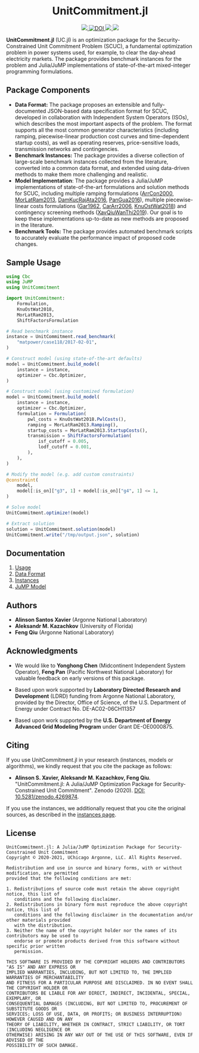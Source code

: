 <h1 align="center">UnitCommitment.jl</h1>
<p align="center">
  <a href="https://github.com/ANL-CEEESA/UnitCommitment.jl/actions?query=workflow%3ATest+branch%3Adev">
    <img src="https://github.com/iSoron/UnitCommitment.jl/workflows/Tests/badge.svg"></img>
  </a>
  <a href="https://doi.org/10.5281/zenodo.4269874">
    <img src="https://zenodo.org/badge/doi/10.5281/zenodo.4269874.svg" alt="DOI"></img>
  </a>
  <a href="https://github.com/ANL-CEEESA/UnitCommitment.jl/releases/">
    <img src="https://img.shields.io/github/v/release/ANL-CEEESA/UnitCommitment.jl?include_prereleases&label=pre-release">
  </a>
  <a href="https://github.com/ANL-CEEESA/UnitCommitment.jl/discussions">
    <img src="https://img.shields.io/badge/GitHub-Discussions-%23fc4ebc" />
  </a>
</p>

**UnitCommitment.jl** (UC.jl) is an optimization package for the Security-Constrained Unit Commitment Problem (SCUC), a fundamental optimization problem in power systems used, for example, to clear the day-ahead electricity markets. The package provides benchmark instances for the problem and Julia/JuMP implementations of state-of-the-art mixed-integer programming formulations.

## Package Components

* **Data Format:** The package proposes an extensible and fully-documented JSON-based data specification format for SCUC, developed in collaboration with Independent System Operators (ISOs), which describes the most important aspects of the problem. The format supports all the most common generator characteristics (including ramping, piecewise-linear production cost curves and time-dependent startup costs), as well as operating reserves, price-sensitive loads, transmission networks and contingencies.
* **Benchmark Instances:** The package provides a diverse collection of large-scale benchmark instances collected from the literature, converted into a common data format, and extended using data-driven methods to make them more challenging and realistic.
* **Model Implementation**: The package provides a Julia/JuMP implementations of state-of-the-art formulations and solution methods for SCUC, including multiple ramping formulations ([ArrCon2000][ArrCon2000], [MorLatRam2013][MorLatRam2013], [DamKucRajAta2016][DamKucRajAta2016], [PanGua2016][PanGua2016]), multiple piecewise-linear costs formulations ([Gar1962][Gar1962], [CarArr2006][CarArr2006], [KnuOstWat2018][KnuOstWat2018]) and contingency screening methods ([XavQiuWanThi2019][XavQiuWanThi2019]). Our goal is to keep these implementations up-to-date as new methods are proposed in the literature.
* **Benchmark Tools:** The package provides automated benchmark scripts to accurately evaluate the performance impact of proposed code changes.

[ArrCon2000]: https://doi.org/10.1109/59.871739
[CarArr2006]: https://doi.org/10.1109/TPWRS.2006.876672
[DamKucRajAta2016]: https://doi.org/10.1007/s10107-015-0919-9
[Gar1962]: https://doi.org/10.1109/AIEEPAS.1962.4501405
[KnuOstWat2018]: https://doi.org/10.1109/TPWRS.2017.2783850
[MorLatRam2013]: https://doi.org/10.1109/TPWRS.2013.2251373
[PanGua2016]: https://doi.org/10.1287/opre.2016.1520
[XavQiuWanThi2019]: https://doi.org/10.1109/TPWRS.2019.2892620

## Sample Usage

```julia
using Cbc
using JuMP
using UnitCommitment

import UnitCommitment:
    Formulation,
    KnuOstWat2018,
    MorLatRam2013,
    ShiftFactorsFormulation

# Read benchmark instance
instance = UnitCommitment.read_benchmark(
    "matpower/case118/2017-02-01",
)

# Construct model (using state-of-the-art defaults)
model = UnitCommitment.build_model(
    instance = instance,
    optimizer = Cbc.Optimizer,
)

# Construct model (using customized formulation)
model = UnitCommitment.build_model(
    instance = instance,
    optimizer = Cbc.Optimizer,
    formulation = Formulation(
        pwl_costs = KnuOstWat2018.PwlCosts(),
        ramping = MorLatRam2013.Ramping(),
        startup_costs = MorLatRam2013.StartupCosts(),
        transmission = ShiftFactorsFormulation(
            isf_cutoff = 0.005,
            lodf_cutoff = 0.001,
        ),
    ),
)

# Modify the model (e.g. add custom constraints)
@constraint(
    model,
    model[:is_on]["g3", 1] + model[:is_on]["g4", 1] <= 1,
)

# Solve model
UnitCommitment.optimize!(model)

# Extract solution
solution = UnitCommitment.solution(model)
UnitCommitment.write("/tmp/output.json", solution)
```

## Documentation

1. [Usage](https://anl-ceeesa.github.io/UnitCommitment.jl/0.2/usage/)
2. [Data Format](https://anl-ceeesa.github.io/UnitCommitment.jl/0.2/format/)
3. [Instances](https://anl-ceeesa.github.io/UnitCommitment.jl/0.2/instances/)
4. [JuMP Model](https://anl-ceeesa.github.io/UnitCommitment.jl/0.2/model/)

## Authors
* **Alinson Santos Xavier** (Argonne National Laboratory)
* **Aleksandr M. Kazachkov** (University of Florida)
* **Feng Qiu** (Argonne National Laboratory)

## Acknowledgments

* We would like to **Yonghong Chen** (Midcontinent Independent System Operator), **Feng Pan** (Pacific Northwest National Laboratory) for valuable feedback on early versions of this package.

* Based upon work supported by **Laboratory Directed Research and Development** (LDRD) funding from Argonne National Laboratory, provided by the Director, Office of Science, of the U.S. Department of Energy under Contract No. DE-AC02-06CH11357

* Based upon work supported by the **U.S. Department of Energy Advanced Grid Modeling Program** under Grant DE-OE0000875.

## Citing

If you use UnitCommitment.jl in your research (instances, models or algorithms), we kindly request that you cite the package as follows:

* **Alinson S. Xavier, Aleksandr M. Kazachkov, Feng Qiu**. "UnitCommitment.jl: A Julia/JuMP Optimization Package for Security-Constrained Unit Commitment". Zenodo (2020). [DOI: 10.5281/zenodo.4269874](https://doi.org/10.5281/zenodo.4269874).

If you use the instances, we additionally request that you cite the original sources, as described in the [instances page](docs/instances.md).

## License

```text
UnitCommitment.jl: A Julia/JuMP Optimization Package for Security-Constrained Unit Commitment
Copyright © 2020-2021, UChicago Argonne, LLC. All Rights Reserved.

Redistribution and use in source and binary forms, with or without modification, are permitted
provided that the following conditions are met:

1. Redistributions of source code must retain the above copyright notice, this list of
   conditions and the following disclaimer.
2. Redistributions in binary form must reproduce the above copyright notice, this list of
   conditions and the following disclaimer in the documentation and/or other materials provided
   with the distribution.
3. Neither the name of the copyright holder nor the names of its contributors may be used to
   endorse or promote products derived from this software without specific prior written
   permission.

THIS SOFTWARE IS PROVIDED BY THE COPYRIGHT HOLDERS AND CONTRIBUTORS "AS IS" AND ANY EXPRESS OR
IMPLIED WARRANTIES, INCLUDING, BUT NOT LIMITED TO, THE IMPLIED WARRANTIES OF MERCHANTABILITY
AND FITNESS FOR A PARTICULAR PURPOSE ARE DISCLAIMED. IN NO EVENT SHALL THE COPYRIGHT HOLDER OR
CONTRIBUTORS BE LIABLE FOR ANY DIRECT, INDIRECT, INCIDENTAL, SPECIAL, EXEMPLARY, OR
CONSEQUENTIAL DAMAGES (INCLUDING, BUT NOT LIMITED TO, PROCUREMENT OF SUBSTITUTE GOODS OR
SERVICES; LOSS OF USE, DATA, OR PROFITS; OR BUSINESS INTERRUPTION) HOWEVER CAUSED AND ON ANY
THEORY OF LIABILITY, WHETHER IN CONTRACT, STRICT LIABILITY, OR TORT (INCLUDING NEGLIGENCE OR
OTHERWISE) ARISING IN ANY WAY OUT OF THE USE OF THIS SOFTWARE, EVEN IF ADVISED OF THE
POSSIBILITY OF SUCH DAMAGE.
```

